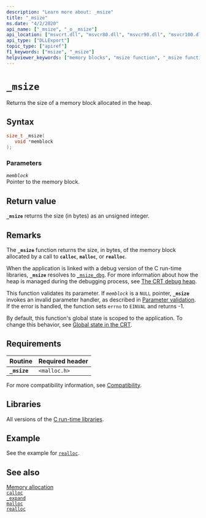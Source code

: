 ```yaml
---
description: "Learn more about: _msize"
title: "_msize"
ms.date: "4/2/2020"
api_name: ["_msize", "_o__msize"]
api_location: ["msvcrt.dll", "msvcr80.dll", "msvcr90.dll", "msvcr100.dll", "msvcr100_clr0400.dll", "msvcr110.dll", "msvcr110_clr0400.dll", "msvcr120.dll", "msvcr120_clr0400.dll", "ucrtbase.dll", "api-ms-win-crt-heap-l1-1-0.dll", "api-ms-win-crt-private-l1-1-0.dll"]
api_type: ["DLLExport"]
topic_type: ["apiref"]
f1_keywords: ["msize", "_msize"]
helpviewer_keywords: ["memory blocks", "msize function", "_msize function"]
---
```

# `_msize`

Returns the size of a memory block allocated in the heap.

## Syntax

```C
size_t _msize(
   void *memblock
);
```

### Parameters

*`memblock`*\
Pointer to the memory block.

## Return value

**`_msize`** returns the size (in bytes) as an unsigned integer.

## Remarks

The **`_msize`** function returns the size, in bytes, of the memory block allocated by a call to **`calloc`**, **`malloc`**, or **`realloc`**.

When the application is linked with a debug version of the C run-time libraries, **`_msize`** resolves to [`_msize_dbg`](msize-dbg.md). For more information about how the heap is managed during the debugging process, see [The CRT debug heap](/visualstudio/debugger/crt-debug-heap-details).

This function validates its parameter. If *`memblock`* is a `NULL` pointer, **`_msize`** invokes an invalid parameter handler, as described in [Parameter validation](../parameter-validation.md). If the error is handled, the function sets `errno` to `EINVAL` and returns -1.

By default, this function's global state is scoped to the application. To change this behavior, see [Global state in the CRT](../global-state.md).

## Requirements

| Routine | Required header |
|---|---|
| **`_msize`** | `<malloc.h>` |

For more compatibility information, see [Compatibility](../compatibility.md).

## Libraries

All versions of the [C run-time libraries](../crt-library-features.md).

## Example

See the example for [`realloc`](realloc.md).

## See also

[Memory allocation](../memory-allocation.md)\
[`calloc`](calloc.md)\
[`_expand`](expand.md)\
[`malloc`](malloc.md)\
[`realloc`](realloc.md)
